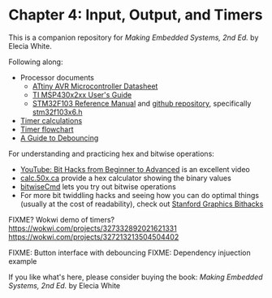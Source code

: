 # Chapter 4: Input, Output, and Timers
This is a companion repository for _Making Embedded Systems, 2nd Ed._ by Elecia White. 


Following along:
 * Processor documents
   * [ATtiny AVR Microcontroller Datasheet](Atmel-2586-AVR-8-bit-Microcontroller-ATtiny25-ATtiny45-ATtiny85_Datasheet.pdf)
   * [TI MSP430x2xx User's Guide](TI_MSP430x2xx_Users_Guide_slau144k.pdf)
   * [STM32F103 Reference Manual](stmicroelectrics-stm32f101xx-stm32f102xx-stm32f103xx-stm32f105xx-and-stm32f107xx-advanced-armbased-32bit-mcus.pdf) and [github repository](https://github.com/STMicroelectronics/STM32Cube_MCU_Overall_Offer), specifically [stm32f103x6.h](https://github.com/STMicroelectronics/cmsis_device_f1/blob/master/Include/stm32f103x6.h)
 * [Timer calculations](TimerCalculations.xlsx)
 * [Timer flowchart](TimerFlowchart.md)
 * [A Guide to Debouncing](http://www.ganssle.com/debouncing.htm) 


For understanding and practicing hex and bitwise operations:
  * [YouTube: Bit Hacks from Beginner to Advanced](https://www.youtube.com/watch?v=ZRNO-ewsNcQ) is an excellent video
  * [calc.50x.ca](https://calc.50x.ca/) provide a hex calculator showing the binary values
  * [bitwiseCmd](https://bitwisecmd.com/) lets you try out bitwise operations
  * For more bit twiddling hacks and seeing how you can do optimal things (usually at the cost of readability), check out [Stanford Graphics Bithacks](https://graphics.stanford.edu/~seander/bithacks.html)


FIXME? Wokwi demo of timers?
https://wokwi.com/projects/327332892021621331
https://wokwi.com/projects/327213213504504402


FIXME: Button interface with debouncing
FIXME: Dependency injuection example



If you like what's here, please consider buying the book: _Making Embedded Systems, 2nd Ed._ by Elecia White
